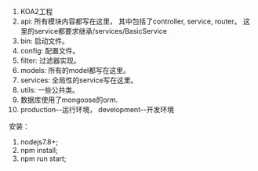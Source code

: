 1. KOA2工程
2. api: 所有模块内容都写在这里， 其中包括了controller, service, router。
    这里的service都要求继承/services/BasicService
3. bin: 启动文件。
4. config: 配置文件。
5. filter: 过滤器实现。
6. models: 所有的model都写在这里。
7. services: 全局性的service写在这里。
8. utils: 一些公共类。
9. 数据库使用了mongoose的orm.
10. production--运行环境， development--开发环境


安装：
1. nodejs7.8+;
2. npm install;
3. npm run start;

